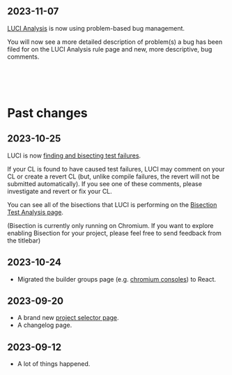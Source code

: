 <!--
The changelog is divided by version tags (e.g. `__RELEASE__: 1`) into sections.
 * The top section without a tag contains unreleased/unannounced changes. This
   section will not be shown to the users.
 * The section under the first version tag contains the newest changes. Users
   will be notified when there's a new release with a release number greater
   than what they have seen before (stored in local storage).  This section will
   be shown in a notification box.
 * The sections under the second onward version tags contain past changes. These
   sections will not be shown in the notification box, but can be viewed in a
   standalone page.

Instructions:
 * Record features:
   1. Add a feature description to the unreleased section.

 * Create an announcement:
   1. Add a new release tag with a larger release number at the top of the
      unreleased section. (The unreleased section is naturally emptied due
      to the new release tag).
   2. Once a new release section is created, it should not be modified.
      Otherwise users may not be notified of the newly added changes.
   3. Release to prod.

Design decisions:
 * The version number is incremental so we won't repeatedly show the changelog
   after rolling back a release.
 * We do not use the AppEngine version string (i.e. `VERSION`) because
   * there might be releases without user facing features, and
   * it's hard to annotate sections with AppEngine versions since we don't know
     the AppEngine version at coding time.
 * The unreleased section is there to avoid confusion about where to add a
   new feature description. Without it, it's unclear whether a new feature
   description should be added to a newly created section or an existing
   section. If the existing section were released to prod, appending to the
   existing section will fail to announce the feature. If the existing section
   were not released to prod, adding a new section will cause the features in
   the existing section to be silenced. Adding an unreleased section makes
   recording features and creating announcement two separate actions, therefore
   reduces the confusion.

TODO: add a test case to ensure the newer release sections always have larger
release tag numbers.
-->

<!-- Add new changes here. See the instruction above for more details. -->

<!-- __RELEASE__: 5 -->
## 2023-11-07
 [LUCI Analysis](https://luci-analysis.appspot.com) is now using problem-based bug management.

 You will now see a more detailed description of problem(s) a bug has been
 filed for on the LUCI Analysis rule page and new, more descriptive, bug comments.

<!-- __RELEASE__: 4 -->
<br/><br/><br/>

# Past changes
## 2023-10-25
 LUCI is now [finding and bisecting test failures](/ui/p/chromium/bisection/test-analysis).
<!-- __RELEASE__: 3 -->
 If your CL is found to have caused test failures, LUCI may comment on your CL or create a revert CL
(but, unlike compile failures, the revert will not be submitted automatically).  If you see one of these comments, please investigate and revert or fix your CL.

You can see all of the bisections that LUCI is performing on the [Bisection Test Analysis page](/ui/p/chromium/bisection/test-analysis).

(Bisection is currently only running on Chromium.  If you want to explore enabling Bisection for your project, please feel free to send feedback from the titlebar)

<!-- __RELEASE__: 2 -->
## 2023-10-24
 * Migrated the builder groups page (e.g. [chromium consoles](/ui/p/chromium)) to React.

<!-- __RELEASE__: 1 -->
## 2023-09-20
 * A brand new [project selector page](/ui/).
 * A changelog page.

<!-- __RELEASE__: 0 -->
## 2023-09-12
 * A lot of things happened.
